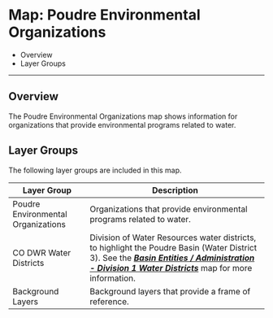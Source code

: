 # Map: Poudre Environmental Organizations

* Overview
* Layer Groups

------------

## Overview

The Poudre Environmental Organizations map shows information for
organizations that provide environmental programs related to water.

## Layer Groups

The following layer groups are included in this map.

| **Layer Group** | **Description** |
| -- | -- |
| Poudre Environmental Organizations | Organizations that provide environmental programs related to water. |
| CO DWR Water Districts | Division of Water Resources water districts, to highlight the Poudre Basin (Water District 3).  See the [***Basin Entities / Administration - Division 1 Water Districts***](#map/entities-codwr-waterdistricts) map for more information. |
| Background Layers | Background layers that provide a frame of reference. |
